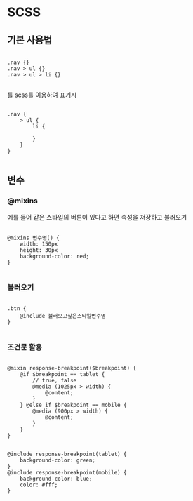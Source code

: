 # SCSS

## 기본 사용법
<pre><code>
.nav {}
.nav > ul {}
.nav > ul > li {}

</code></pre>

를 scss를 이용하여 표기시
<pre><code>
.nav {
    > ul {
        li {
        
        }
    }
}

</code></pre>

## 변수

### @mixins 
예를 들어 같은 스타일의 버튼이 있다고 하면 
속성을 저장하고 불러오기
<pre><code>
@mixins 변수명() {
    width: 150px
    height: 30px
    background-color: red;
}

</code></pre>

### 불러오기
<pre><code>
.btn {
    @include 불러오고싶은스타일변수명
}

</code></pre>

### 조건문 활용
<pre><code>
@mixin response-breakpoint($breakpoint) {
	@if $breakpoint == tablet {
		// true, false
		@media (1025px > width) {
			@content;
		}
	} @else if $breakpoint == mobile {
		@media (900px > width) {
			@content;
		}
	}
}


@include response-breakpoint(tablet) {
	background-color: green;
}
@include response-breakpoint(mobile) {
	background-color: blue;
	color: #fff;
}

</code></pre>